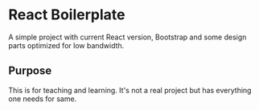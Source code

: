 # React Boilerplate

A simple project with current React version, Bootstrap and some design parts optimized for low bandwidth.

## Purpose

This is for teaching and learning. It's not a real project but has everything one needs for same.
